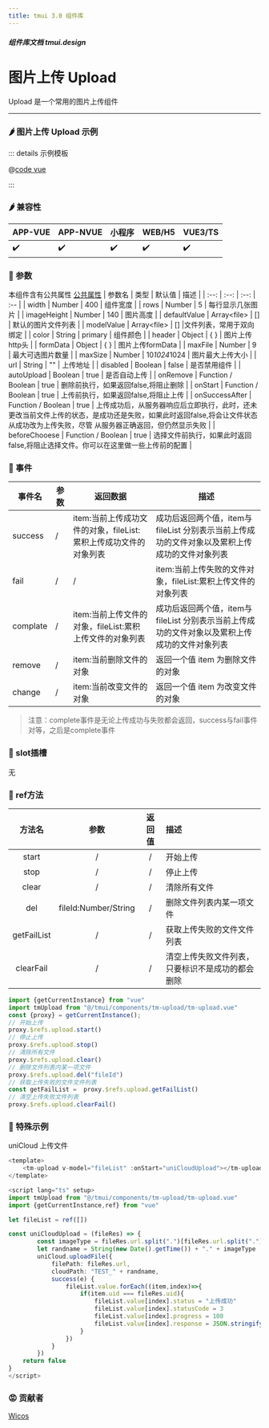 ```yaml
---
title: tmui 3.0 组件库
---
```


<dirtoc></dirtoc>

##### 组件库文档 tmui.design

# 图片上传 Upload
Upload 是一个常用的图片上传组件

---

### :hot_pepper: 图片上传 Upload 示例

<webview url="https://tmui.design/h5/#/pages/form/upload"></webview>

::: details 示例模板

@[code vue](pages/form/upload.nvue)

:::

### :hot_pepper: 兼容性

| APP-VUE | APP-NVUE | 小程序 | WEB/H5 | VUE3/TS |
| --- | --- | --- | --- | --- |
| :heavy_check_mark: | :heavy_check_mark: | :heavy_check_mark: | :heavy_check_mark: | :heavy_check_mark: |

### :seedling: 参数

本组件含有公共属性 [公共属性](/doc/spec/组件公共样式.md)
| 参数名 | 类型 | 默认值 | 描述 |
| :--: | :--: | :--: | :-- |
| width | Number | 400 | 组件宽度 |
| rows | Number | 5 | 每行显示几张图片 |
| imageHeight | Number | 140 | 图片高度 |
| defaultValue | Array\<file> | [] | 默认的图片文件列表 |
| modelValue | Array\<file> | [] |文件列表，常用于双向绑定 |
| color | String | primary | 组件颜色 | 
| header | Object | { } | 图片上传http头 |
| formData | Object | { } | 图片上传formData |
|  maxFile | Number | 9 | 最大可选图片数量 |
| maxSize | Number | 10*1024*1024 | 图片最大上传大小 |
| url | String | "" | 上传地址 |
| disabled | Boolean | false | 是否禁用组件 |
| autoUpload | Boolean | true | 是否自动上传 |
| onRemove | Function / Boolean | true | 删除前执行，如果返回false,将阻止删除 |
| onStart | Function / Boolean | true | 上传前执行，如果返回false,将阻止上传 |
| onSuccessAfter | Function / Boolean | true | 上传成功后，从服务器响应后立即执行，此时，还未更改当前文件上传的状态，是成功还是失败，如果此时返回false,将会让文件状态从成功改为上传失败，尽管 从服务器正确返回，但仍然显示失败 |
| beforeChooese | Function / Boolean | true | 选择文件前执行，如果此时返回false,将阻止选择文件。你可以在这里做一些上传前的配置 |

### :rose: 事件

| 事件名 | 参数 | 返回数据 | 描述 |
| --- | --- | --- | --- |
| success | / | item:当前上传成功文件的对象，fileList:累积上传成功文件的对象列表 | 成功后返回两个值，item与fileList 分别表示当前上传成功的文件对象以及累积上传成功的文件对象列表 |
| fail | / | / |item:当前上传失败的文件对象，fileList:累积上传文件的对象列表 | 失败后返回两个值，item与fileList 分别表示当前上传成功的文件对象以及累积上传失败的文件对象列表 |
| complate | / | item:当前上传文件的对象，fileList:累积上传文件的对象列表 | 成功后返回两个值，item与fileList 分别表示当前上传成功的文件对象以及累积上传成功的文件对象列表 |
| remove | / | item:当前删除文件的对象 | 返回一个值 item 为删除文件的对象 |
| change | / | item:当前改变文件的对象 | 返回一个值 item 为改变文件的对象 |
> 注意：complete事件是无论上传成功与失败都会返回，success与fail事件对等，之后是complete事件

### :corn: slot插槽

无

### :green_salad: ref方法

| 方法名 | 参数 | 返回值 | 描述 |
| :--: | :--: | :--: | :-- |
| start | / | / | 开始上传 |
| stop | / | / | 停止上传 |
| clear | / | / | 清除所有文件 |
| del | fileId:Number/String | / | 删除文件列表内某一项文件 |
| getFailList | / | / | 获取上传失败的文件文件列表 |
| clearFail | / | / | 清空上传失败文件列表，只要标识不是成功的都会删除 |

```ts
import {getCurrentInstance} from "vue"
import tmUpload from "@/tmui/components/tm-upload/tm-upload.vue"
const {proxy} = getCurrentInstance();
// 开始上传
proxy.$refs.upload.start()
// 停止上传
proxy.$refs.upload.stop()
// 清除所有文件
proxy.$refs.upload.clear()
// 删除文件列表内某一项文件
proxy.$refs.upload.del("fileId")
// 获取上传失败的文件文件列表
const getFailList =  proxy.$refs.upload.getFailList()
// 清空上传失败文件列表
proxy.$refs.upload.clearFail()

```

### :green_salad: 特殊示例
uniCloud 上传文件
```ts
<template>
    <tm-upload v-model="fileList" :onStart="uniCloudUpload"></tm-upload>
</template>

<script lang="ts" setup>
import tmUpload from "@/tmui/components/tm-upload/tm-upload.vue"
import {getCurrentInstance,ref} from "vue"

let fileList = ref([])

const uniCloudUpload = (fileRes) => {
		const imageType = fileRes.url.split(".")[fileRes.url.split(".").length -1]
		let randname = String(new Date().getTime()) + "." + imageType
		uniCloud.uploadFile({
			filePath: fileRes.url,
			cloudPath: "TEST_" + randname,
			success(e) {
				fileList.value.forEach((item,index)=>{
					if(item.uid === fileRes.uid){
						fileList.value[index].status = "上传成功"
						fileList.value[index].statusCode = 3
						fileList.value[index].progress = 100
						fileList.value[index].response = JSON.stringify({code:0,msg:"上传成功",data:e.fileID})
					}
				})
			}
		})
	return false
}
</script>
```
### :rage: 贡献者

[Wicos](http://wicos.me)